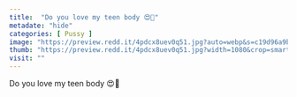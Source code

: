 ```yaml
---
title:  "Do you love my teen body 😍🤤"
metadate: "hide"
categories: [ Pussy ]
image: "https://preview.redd.it/4pdcx8uev0q51.jpg?auto=webp&s=c19d96a9b086dd836f34e2405cc337e2d562e04d"
thumb: "https://preview.redd.it/4pdcx8uev0q51.jpg?width=1080&crop=smart&auto=webp&s=2e9b4d4dd17dad62da6e808ec4c49fa9adffb25e"
visit: ""
---
```

Do you love my teen body 😍🤤
